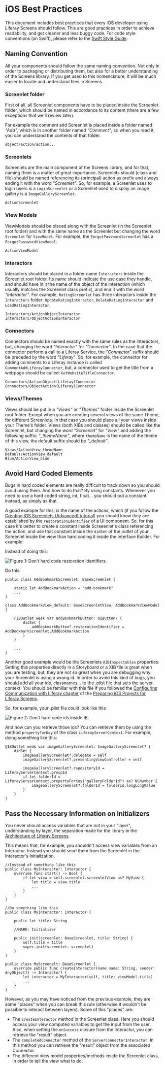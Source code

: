 # iOS Best Practices [](id=ios-best-practices)

This document includes best practices that every iOS developer using Liferay
Screens should follow. This are good practices in order to achieve readability,
and get cleaner and less buggy code. For code style conventions (on Swift),
please refer to the [Swift Style Guide](https://github.com/liferay/liferay-screens/blob/master/ios/swift-style-guide.md).

## Naming Convention [](id=ios-naming-convention)

All your components should follow the same naming convention. Not only in order
to packaging or distributing them, but also for a better understanding of the
Screens library. If you get used to this nomenclature, it will be much easier
to locate and understand files in Screens.

### Screenlet folder

First of all, all Screenlet components
have to be placed inside the Screenlet folder, which should be named in
accordance to its content (there are a few exceptions that we'll review later).

For example the comment add Screenlet is placed inside a folder named *"Add"*,
which is in another folder named *"Comment"*, so when you read it, you can
understand the contents of that folder.

    object/action/action...

### Screenlets

Screenlets are the main component of the Screens library, and for that, naming
them is a matter of great importance. Screenlets should (class and file) should
be named referencing its (principal) action as prefix and always ending it with
the word *"Screenlet"*. So, for example, a Screenlet uses to login users is a
`LoginScreenlet` or a Screenlet used to display an image gallery is a
`ImageGalleryScreenlet`.

    ActionScreenlet

### View Models

ViewModels should be placed along with the Screenlet (in the Screenlet root
folder) and with the same name as the Screenlet but changing the word
`Screenlet` for `ViewModel`. For example, the `ForgotPasswordScreenlet` has a
`ForgotPasswordViewModel`.

    ActionViewModel

### Interactors

Interactors should be placed in a folder name `Interactors` inside the Screenlet
root folder. Its name should indicate the use case they handle, and should have
in it the name of the object of the interaction (which usually matches the
Screenlet class prefix), and end it with the word *"Interactor"*. For example,
`RatingScreenlet` has three interactors inside the `Interactors` folder:
`UpdateRatingInteractor`, `DeleteRatingInteractor` and `LoadRatingInteractor`.

    Interactors/ActionObjectInteractor
    Interactors/ObjectActionInteractor

### Connectors

Connectors should be named exactly with the same rules as the Interactors, but,
changing the word *"Interactor"* for *"Connector"*. In the case that the
connector perform a call to a Liferay Service, the *"Connector"* suffix should
be preceded by the word *"Liferay"*. So, for example, the connector for adding
comments to a Liferay instance is called `CommentAddLiferayConnector`, but, a
connector used to get the title from a webpage should be called:
`GetWebsiteTitleConnector`.

    Connectors/ActionObject(Liferay)Connector
    Connectors/ObjectAction(Liferay)Connector

### Views/Themes

Views should be put in a *"Views"* or *"Themes"* folder inside the Screenlet
root folder. Except when you are creating several views of the same Theme, for
different Screenlets. In that case you should place all your views inside your
Theme's folder. Views (both XIBs and classes) should be called like the
Screenlet, but changing the word *"Screenlet"* for *"View"* and adding the
following suffix: *"_themeName"*, where `themeName` is the name of the theme of
this view, the default suffix should be *"_default"*.

    Views/ActionView_themeName
    Default/ActionView_default
    Blue/ActionView_blue

## Avoid Hard Coded Elements [](id=avoid-hard-coded-elements)

Bugs in hard coded elements are really difficult to track down so you should avoid
using them. And how to do that? By using constants. Whenever you need to use
a hard coded string, int, float... you should put a constant instead,
as simply as that.

A good example for this, is the name of the actions, which (if you follow the
[Creating iOS Screenlets (Advanced) tutorial](/develop/tutorials/-/knowledge_base/7-0/creating-ios-screenlets-advanced#ios-adding-another-use-case))
you should know they are established by the `restorationIdentifier` of a UI
component. So, for this case it's better to create a constant inside
Screeenlet's class referencing the action, and use that constant inside the
`didSet` of the outlet of your Screenlet inside the view than hard coding it
inside the Interface Builder. For example:

Instead of doing this:

![Figure 1: Don't hard code restoration identifiers.](../../../images/screens-ios-harcoded-strings.png)

Do this:

    public class AddBookmarkScreenlet: BaseScreenlet {
        
        static let AddBookmarkAction = "add-bookmark"
        ...
    }

    class AddBookmarkView_default: BaseScreenletView, AddBookmarkViewModel {

        @IBOutlet weak var addBookmarkButton: UIButton? {
            didSet {
                addBookmarkButton?.restorationIdentifier = AddBookmarkScreenlet.AddBookmarkAction
            }
        }

        ...
    }

Another good example would be the Screenlets `@IBInspectables` properties.
Setting this properties directly in a Storyboard or a XIB file is great when you
are testing, but, they are not so great when you are debugging why your
Screenlet is using a wrong id. In order to avoid this kind of bugs, you should
add all your ids, classnames... to the .plist file that sets the server context.
You should be familiar with this file if you followed the
[Configuring Communication with Liferay chapter](/develop/tutorials/-/knowledge_base/7-0/preparing-ios-projects-for-liferay-screens#configuring-communication-with-liferay)
of the [Preparing iOS Projects for Liferay Screens](/develop/tutorials/-/knowledge_base/7-0/preparing-ios-projects-for-liferay-screens).

So, for example, your .plist file could look like this:

![Figure 2: Don't hard code ids inside IB.](../../../images/screens-ios-harcoded-ids.png)

And how can you retrieve those ids? You can retrieve them by using the method
`propertyForKey` of the class `LiferayServerContext`. For example, doing
something like this:

    @IBOutlet weak var imageGalleryScreenlet: ImageGalleryScreenlet? {
        didSet {
            imageGalleryScreenlet?.delegate = self
            imageGalleryScreenlet?.presentingViewController = self

            imageGalleryScreenlet?.repositoryId = LiferayServerContext.groupId
            if let folderId = LiferayServerContext.propertyForKey("galleryFolderId") as? NSNumber {
                imageGalleryScreenlet?.folderId = folderId.longLongValue
            }
        }
    }

## Pass the Necessary Information on Initializers [](id=pass-necessary-information-ios)

You never should access variables that are not in your "layer", understanding by
layer, the separation made for the library in the
[Architecture of Liferay Screens](/develop/tutorials/-/knowledge_base/7-0/architecture-of-liferay-screens-for-ios).

This means that, for example, you shouldn't access view variables from an
Interactor. Instead you should send them from the Screenlet in the Interactor's
initialization.

    //Instead of something like this
    public class MyInteractor: Interactor {
        override func start() -> Bool {
            if let view = self.screenlet.screenletView as? MyView {
                let title = view.title
                ...
            }
        }
    }

    //Do something like this
    public class MyInteractor: Interactor {

        public let title: String

        //MARK: Initializer

        public init(screenlet: BaseScreenlet, title: String) {
            self.title = title
            super.init(screenlet: screenlet)
        }
    }

    public class MyScreenelt: BaseScreenlet {
        override public func createInteractor(name name: String, sender: AnyObject?) -> Interactor? {
            let interactor = MyInteractor(self, title: viewModel.title)
            ...
        }
    }

However, as you may have noticed from the previous example, they are some
"places" when you can break this rule (otherwise it wouldn't be possible to
interact between layers). Some of this "places" are:

- The `createInteractor` method in the Screenlet class. Here you should access
your view computed variables to get the input from the user. Also, when setting
the `onSuccess` closure from the Interactor, you can retrieve the "result"
object.
- The `completedConnector` method of the `ServerConnectorInteractor`. In this
method you can retrieve the "result" object from the associated Connector.
- The different view model properties/methods inside the Screenlet class, in
order to tell the view what to do.